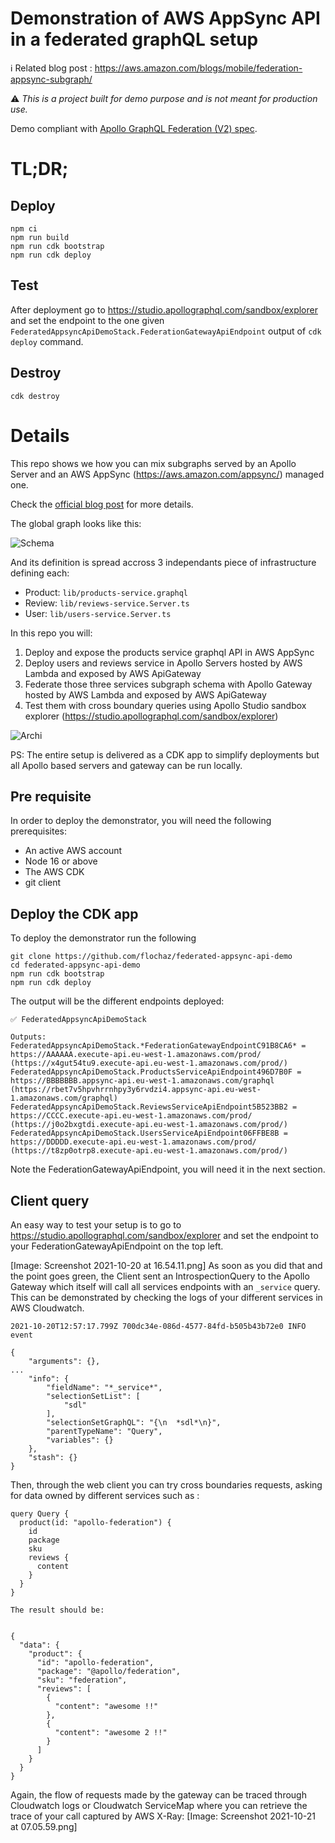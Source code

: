 # Demonstration of AWS AppSync API in a federated graphQL setup

:information_source: Related blog post : https://aws.amazon.com/blogs/mobile/federation-appsync-subgraph/

:warning: *This is a project built for demo purpose and is not meant for production use.*

Demo compliant with [Apollo GraphQL Federation (V2) spec](https://www.apollographql.com/docs/federation/).

# TL;DR;

## Deploy

```
npm ci
npm run build
npm run cdk bootstrap
npm run cdk deploy
```

## Test

After deployment go to https://studio.apollographql.com/sandbox/explorer and set the endpoint to the one given `FederatedAppsyncApiDemoStack.FederationGatewayApiEndpoint` output of `cdk deploy` command.

## Destroy

```
cdk destroy
```

# Details

This repo shows we how you can mix subgraphs served by an Apollo Server and an AWS AppSync (https://aws.amazon.com/appsync/) managed one.

Check the [official blog post](https://aws.amazon.com/blogs/mobile/federation-appsync-subgraph/) for more details.

The global graph looks like this:

![Schema](docs/images/Apollo-AppSync-Fed-schema.png)

And its definition is spread accross 3 independants piece of infrastructure defining each:
* Product: `lib/products-service.graphql`
* Review: `lib/reviews-service.Server.ts`
* User: `lib/users-service.Server.ts`


In this repo you will:

1. Deploy and expose the products service graphql API in AWS AppSync
1. Deploy users and reviews service in Apollo Servers hosted by AWS Lambda and exposed by AWS ApiGateway
1. Federate those three services subgraph schema with Apollo Gateway hosted by AWS Lambda and exposed by AWS ApiGateway
1. Test them with cross boundary queries using Apollo Studio sandbox explorer (https://studio.apollographql.com/sandbox/explorer)


![Archi](docs/images/Apollo-AppSync-Fed-Archi.png)

PS: The entire setup is delivered as a CDK app to simplify deployments but all Apollo based servers and gateway can be run locally.

## Pre requisite

In order to deploy the demonstrator, you will need the following prerequisites:

* An active AWS account
* Node 16 or above
* The AWS CDK
* git client

## Deploy the CDK app

To deploy the demonstrator run the following

```
git clone https://github.com/flochaz/federated-appsync-api-demo
cd federated-appsync-api-demo
npm run cdk bootstrap
npm run cdk deploy
```

The output will be the different endpoints deployed:

```
✅ FederatedAppsyncApiDemoStack

Outputs:
FederatedAppsyncApiDemoStack.*FederationGatewayEndpointC91B8CA6* = https://AAAAAA.execute-api.eu-west-1.amazonaws.com/prod/ (https://x4gut54tu9.execute-api.eu-west-1.amazonaws.com/prod/)
FederatedAppsyncApiDemoStack.ProductsServiceApiEndpoint496D7B0F = https://BBBBBBB.appsync-api.eu-west-1.amazonaws.com/graphql (https://rbet7v5hpvhrrnhpy3y6rvdzi4.appsync-api.eu-west-1.amazonaws.com/graphql)
FederatedAppsyncApiDemoStack.ReviewsServiceApiEndpoint5B523BB2 = https://CCCC.execute-api.eu-west-1.amazonaws.com/prod/ (https://j0o2bxgtdi.execute-api.eu-west-1.amazonaws.com/prod/)
FederatedAppsyncApiDemoStack.UsersServiceApiEndpoint06FFBE8B = https://DDDDD.execute-api.eu-west-1.amazonaws.com/prod/ (https://t8zp0otrp8.execute-api.eu-west-1.amazonaws.com/prod/)
```

Note the FederationGatewayApiEndpoint, you will need it in the next section.

## Client query

An easy way to test your setup is to go to https://studio.apollographql.com/sandbox/explorer and set the endpoint to your FederationGatewayApiEndpoint on the top left.

[Image: Screenshot 2021-10-20 at 16.54.11.png]
As soon as you did that and the point goes green, the Client sent an IntrospectionQuery to the Apollo Gateway which itself will call all services endpoints with an `_service` query. This can be demonstrated by checking the logs of your different services in AWS Cloudwatch.

```
2021-10-20T12:57:17.799Z 700dc34e-086d-4577-84fd-b505b43b72e0 INFO event 

{
    "arguments": {},
...
    "info": {
        "fieldName": "*_service*",
        "selectionSetList": [
            "sdl"
        ],
        "selectionSetGraphQL": "{\n  *sdl*\n}",
        "parentTypeName": "Query",
        "variables": {}
    },
    "stash": {}
}
```

Then, through the web client you can try cross boundaries requests, asking for data owned by different services such as : 

```
query Query {
  product(id: "apollo-federation") {
    id
    package
    sku
    reviews {
      content
    }
  }
}

The result should be:


{
  "data": {
    "product": {
      "id": "apollo-federation",
      "package": "@apollo/federation",
      "sku": "federation",
      "reviews": [
        {
          "content": "awesome !!"
        },
        {
          "content": "awesome 2 !!"
        }
      ]
    }
  }
}
```

Again, the flow of requests made by the gateway can be traced through Cloudwatch logs or Cloudwatch ServiceMap where you can retrieve the trace of your call captured by AWS X-Ray:
[Image: Screenshot 2021-10-21 at 07.05.59.png]
